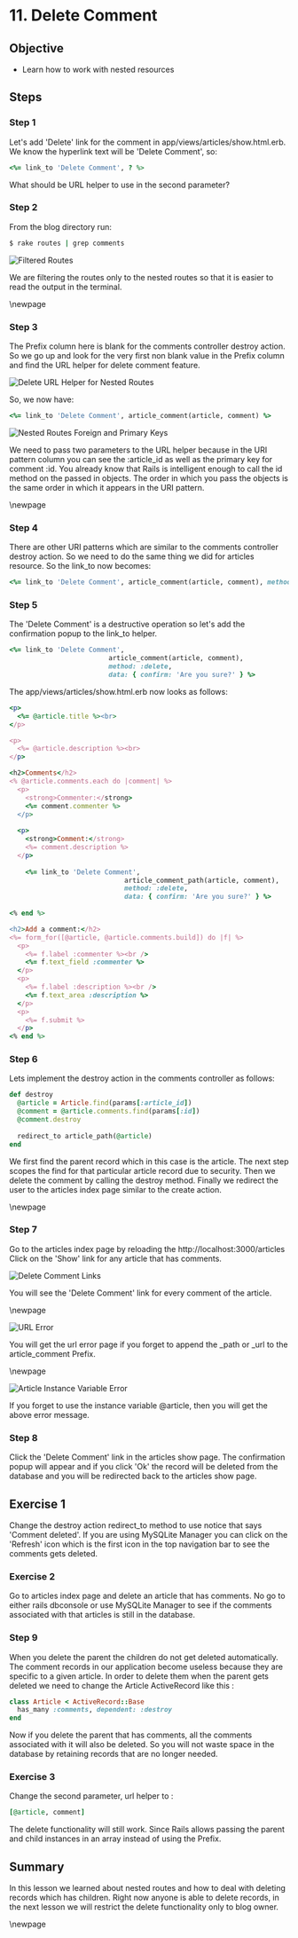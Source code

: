 # 11. Delete Comment #

## Objective ##

- Learn how to work with nested resources

## Steps ##

### Step 1 ###

Let's add 'Delete' link for the comment in app/views/articles/show.html.erb. We know the hyperlink text will be 'Delete Comment', so:

```ruby
<%= link_to 'Delete Comment', ? %>
```

What should be URL helper to use in the second parameter?

### Step 2 ###

From the blog directory run:

```ruby
$ rake routes | grep comments
```

![Filtered Routes](./figures/filtered_routes.png)

We are filtering the routes only to the nested routes so that it is easier to read the output in the terminal.

\newpage

### Step 3 ###

The Prefix column here is blank for the comments controller destroy action. So we go up and look for the very first non blank value in the Prefix column and find the URL helper for delete comment feature.

![Delete URL Helper for Nested Routes](./figures/nested_routes_delete.png)

So, we now have:

```ruby
<%= link_to 'Delete Comment', article_comment(article, comment) %>
```

![Nested Routes Foreign and Primary Keys](./figures/nested_routes_key.png)

We need to pass two parameters to the URL helper because in the URI pattern column you can see the :article_id as well as the primary key for comment :id. You already know that Rails is intelligent enough to call the id method on the passed in objects. The order in which you pass the objects is the same order in which it appears in the URI pattern.

\newpage

### Step 4 ###

There are other URI patterns which are similar to the comments controller destroy action. So we need to do the same thing we did for articles resource. So the link_to now becomes:

```ruby
<%= link_to 'Delete Comment', article_comment(article, comment), method: :delete %>
```

### Step 5 ###

The 'Delete Comment' is a destructive operation so let's add the confirmation popup to the link_to helper.

```ruby
<%= link_to 'Delete Comment', 
						 article_comment(article, comment), 
						 method: :delete,
						 data: { confirm: 'Are you sure?' } %>									 	 					 
```

The app/views/articles/show.html.erb now looks as follows:

```ruby
<p>
  <%= @article.title %><br>
</p>

<p>
  <%= @article.description %><br>
</p>

<h2>Comments</h2>
<% @article.comments.each do |comment| %>
  <p>
    <strong>Commenter:</strong>
    <%= comment.commenter %>
  </p>
 
  <p>
    <strong>Comment:</strong>
    <%= comment.description %>
  </p>
	
	<%= link_to 'Delete Comment', 
							 article_comment_path(article, comment), 
							 method: :delete,
							 data: { confirm: 'Are you sure?' } %>	
	
<% end %>

<h2>Add a comment:</h2>
<%= form_for([@article, @article.comments.build]) do |f| %>
  <p>
    <%= f.label :commenter %><br />
    <%= f.text_field :commenter %>
  </p>
  <p>
    <%= f.label :description %><br />
    <%= f.text_area :description %>
  </p>
  <p>
    <%= f.submit %>
  </p>
<% end %>
```

### Step 6 ###

Lets implement the destroy action in the comments controller as follows:

```ruby
def destroy
  @article = Article.find(params[:article_id])
  @comment = @article.comments.find(params[:id])
  @comment.destroy
  
  redirect_to article_path(@article)
end
```

We first find the parent record which in this case is the article. The next step scopes the find for that particular article record due to security. Then we delete the comment by calling the destroy method. Finally we redirect the user to the articles index page similar to the create action.

\newpage

### Step 7 ###

Go to the articles index page by reloading the http://localhost:3000/articles Click on the 'Show' link for any article that has comments.

![Delete Comment Links](./figures/delete_comment_links.png)

You will see the 'Delete Comment' link for every comment of the article.

\newpage

![URL Error](./figures/url_error.png)

You will get the url error page if you forget to append the _path or _url to the article_comment Prefix.

\newpage

![Article Instance Variable Error](./figures/article_instance_error.png)

If you forget to use the instance variable @article, then you will get the above error message.

### Step 8 ###

Click the 'Delete Comment' link in the articles show page. The confirmation popup will appear and if you click 'Ok' the record will be deleted from the database and you will be redirected back to the articles show page.

## Exercise 1 ##

Change the destroy action redirect_to method to use notice that says 'Comment deleted'. If you are using MySQLite Manager you can click on the 'Refresh' icon which is the first icon in the top navigation bar to see the comments gets deleted.

### Exercise 2 ###

Go to articles index page and delete an article that has comments. No go to either rails dbconsole or use MySQLite Manager to see if the comments associated with that articles is still in the database.

### Step 9 ###

When you delete the parent the children do not get deleted automatically. The comment records in our application become useless because they are specific to a given article. In order to delete them when the parent gets deleted we need to change the Article ActiveRecord like this :

```ruby
class Article < ActiveRecord::Base
  has_many :comments, dependent: :destroy
end
```

Now if you delete the parent that has comments, all the comments associated with it will also be deleted. So you will not waste space in the database by retaining records that are no longer needed.

### Exercise 3 ###

Change the second parameter, url helper to :

```ruby
[@article, comment]
```

The delete functionality will still work. Since Rails allows passing the parent and child instances in an array instead of using the Prefix.

## Summary ##

In this lesson we learned about nested routes and how to deal with deleting records which has children. Right now anyone is able to delete records, in the next lesson we will restrict the delete functionality only to blog owner.

\newpage
